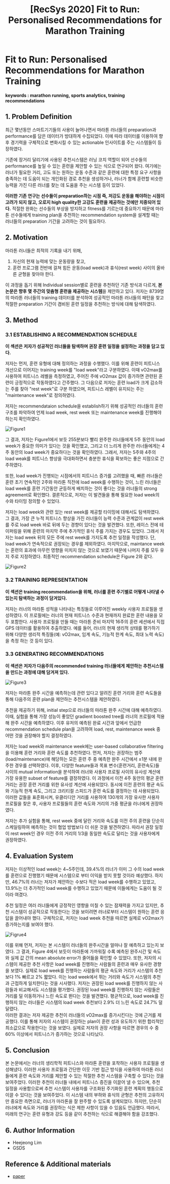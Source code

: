 ﻿---
title:  "[RecSys 2020] Fit to Run: Personalised Recommendations for Marathon Training"
permalink: 2023-10-16-Fit_to_Run_Personalised_Recommendations_for_Marathon_Training.html
tags: [reviews]
use_math: true
usemathjax: true
---

# **Fit to Run: Personalised Recommendations for Marathon Training** 
**keywords : marathon running, sports analytics, training recommendations**

## **1. Problem Definition**  

최근 몇년동안 스마트기기들의 사용이 늘어나면서 마라톤 러너들의 preparation과 performance를 담은 데이터가 방대하게 수집되었다. 이에 따라 데이터를 이용하여 향후 경기력을 구체적으로 변화시킬 수 있는 actionable 인사이트를 주는 시스템들이 등장하였다.

기존에 장거리 달리기에 사용된 추천시스템은 러닝 코치 역할이 되어 선수들의 performance를 높일 수 있는 훈련을 제안할 수 있는 식으로 연구되어 왔다. 여기에는 러너가 필요한 거리, 고도 또는 원하는 운동 수준과 같은 훈련에 대한 특정 요구 사항을 충족하는 데 도움이 되는 개인화된 경로 추천을 생성하거나, 러너가 함께 훈련할 비슷한 능력을 가진 다른 러너를 찾는 데 도움을 주는 시스템 등이 있었다. 

**이러한 기존 연구는 선수들이 preparation하는 시점 즉, 저강도 운동을 해야하는 시점이 고려가 되지 않고, 오로지 high quality한 고강도 훈련을 제공하는 것에만 치중되어 있다.** 적절한 완화는 선수들의 부상을 방지하고 fitness를 기르는데 중요하기 때문에 마라톤 선수들에게 training plan을 추천하는 recommendation system을 설계할 때는  러너들의 preparation 기간을 고려하는 것이 필요하다. 

## **2. Motivation**  

마라톤 러너들은 최적의 기록을 내기 위해, 
1. 자신의 현재 능력에 맞는 운동량을 찾고,
2. 훈련 프로그램 전반에 걸쳐 힘든 운동(load week)과 휴식(rest week) 사이의 올바른 균형을 찾아야 한다. 

이 과정을 돕기 위해 Individual session별로 훈련을 추천하던 기존 방식과 다르게,  **본 논문은 향후 몇 주간의 맞춤형 훈련을 제공하는 시스템**을 제안하고 있다. 저자는 8739명의 마라톤 러너들의 training 데이터를 분석하여 성공적인 마라톤 러너들의 패턴을 찾고 적절한 preparation 기간이 겸비된 훈련 일정을 추천하는 방식에 대해 탐색하였다.


## **3. Method**  

### 3.1  ESTABLISHING A RECOMMENDATION SCHEDULE
**이 섹션은 저자가 성공적인 러너들을 탐색하며 권장 훈련 일정을 설정하는 과정을 담고 있다.**

저자는 먼저, 훈련 유형에 대해 정의하는 과정을 수행했다. 이를 위해 훈련이 피트니스 개선으로 이어지는 training week를 "load week"라고 구분하였다. 이때  vO2max를 사용하여 피트니스 레벨을 측정하였고, 주어진 주에 vO2max 값이 증가하면 관련된 훈련이 긍정적으로 작동하였다고 간주했다. 그 다음으로 저자는 훈련 load가 크게 감소하는 주를 찾아 "rest week"로 구분 하였으며, 피트니스 레벨이 유지되는 주는 "maintenance week"로 정의하였다. 

저자는 recommendataion schedule을 establish하기 위해 성공적인 러너들의 훈련 구조를 파악하여 언제 load week, rest week 또는 maintenance week를 진행해야 하는지 확인하였다.

![Figure1](https://drive.google.com/uc?id=1W3ljXHo6kg6nNOFbc4-nbrVD_NERY9wC)

그 결과,  저자는 Figure1에서 보듯 255분보다 빨리 완주한 러너들에게 5주 동안의 load week가 중요한 의미가 있다는 것을 확인했고, 그리고 더 느리게 완주한 러너들에게는 4주 동안의 load week가 중요하다는 것을 확인하였다. 그래서, 저자는 5주와 4주의 load weak를 피트니스 향상을 극대화하면서 충분한 휴식을 확보하는 좋은 지점으로 간주하였다.

또한, load week가 진행되는 시점에서의 피트니스 증가를 고려했을 때,  빠른 러너들은 훈련 초기 연속적인 2주와 마라톤 직전에 load week를 수행하는 것이, 느린 러너들은 load week를 훈련 기간동안 균등하게 배치하는 것이 좋다는 것을 러너들의 strong agreement로 확인했다. 결론적으로, 저자는 이 발견들을 통해 필요한 load week의 수와 타이밍 정의할 수 있었다.

저자는 load week와 관련 있는 rest week를 제공할 타이밍에 대해서도 탐색하였다. 그 결과, 가장 큰 누적 피트니스 향상을 가진 러너들이 능력 수준과 관계없이 rest week를 주로 load week 바로 뒤에 두는 경향이 있다는 것을 발견했다. 또한, 레이스 전에 테이퍼링을 위해 훈련의 마지막 주에 추가적인 휴식 주를 가지는 경우도 있었다. 그래서 저자는 load week 뒤의 모든 주에 rest week를 가지도록 추천 일정을 작성했다. 단, load week가 연속적으로 권장되는 경우를 제외하였다. 마지막으로, maintance week는 훈련의 효과에 아무런 영향을 미치지 않는 것으로 보였기 때문에 나머지 주를 모두 유지 주로 지정하였다.  최종적인 recommendation schedule은 Figure 2와 같다. 

![Figure2](https://drive.google.com/uc?id=1dwCZ9YWos6-NtR3tEnlxPYjVRjHjutva)

### 3.2 TRAINING REPRESENTATION
**이 섹션은 training recommendation을 위해, 러너를 훈련 주기별로 어떻게 나타낼 수 있는지 탐색하는 과정이 담겨있다.**

저자는 러너의 마라톤 성적을 나타내는 특징들로 이루어진 weekly 사용자 프로필을 생성하였다. 이 프로필에는 러너의 현재 피트니스 수준과 현재까지 완료한 훈련 내용을 모두 포함한다. 사용자 프로필을 만들 때는 마라톤 준비 마지막 16주의 훈련 세션에서 직접 GPS 데이터를 활용하여 추출하였다. 예를 들어, 러너의 현재 생리적 상태를 평가하기 위해 다양한 생리적 특징들(예: vO2max, 임계 속도, 기능적 한계 속도, 최대 노력 속도)을 측정 하는 것 등이 있다.

### 3.3 GENERATING RECOMMENDATIONS

**이 섹션은 저자가 다음주의 recommended training 러너들에게 제안하는 추천시스템을 만드는 과정에 대해 담겨져 있다.**

![Figure3](https://drive.google.com/uc?id=1y_4RbMtxgGPnFfYIFRjvRVgH24a4y7iF)

저자는 마라톤 완주 시간을 예측하는데 관련 있다고 알려진 훈련 거리와 훈련 속도들을 통해 다음주의 훈련 plan을 제안하는 추천시스템을 제안하였다. 

추천을 제공하기 위해, initial step으로 러너들의 마라톤 완주 시간에 대해 예측하였다. 이때, 실험을 통해 가장 성능이 좋았던 gradient boosted tree를 러너의 프로필에 적용해 완주 시간을 예측하였다. 이후 유저의 예측된 완료 시간과 앞에서 언급한 recommendation schedule plan을 고려하여 load, rest, maintenance week 중 어떤 것을 권장해야 할지 결정하였다. 

저자는 load week와 maintenance week에는 user-based collaborative filtering을 이용해 훈련 거리와 훈련 속도를 추천하였다. 먼저, 저자는 권장하는 범주(load/maintenance)에 해당하는 모든 훈련 주 중 예측한 완주 시간에서 ±1분 내에 완주한 경우를 선택하였다. 이후, 다양한 feature들과 목표 변수(훈련거리, 훈련속도)들 사이의 mutual information을 분석하여 러너와 사용자 프로필 사이의 유사성 계산에 가장 유용한 subset of feature를 결정하였다. 
이 과정에서 이전 4주 동안의 평균 훈련 거리는 권장 훈련 거리를 위한 유사성 계산에 사용되었다. 동시에 이전 훈련의 평균 속도와 기능적 한계 속도, 그리고 크리티컬 스피드가 훈련 속도를 결정하는 데 사용되었다. 이러한 값들을 표준화시켜, 유클리디안 거리를 사용하여 130개의 가장 유사한 사용자 프로필을 찾은 후, 사용자 프로필들의 훈련 속도와 거리의 가중 평균을 러너에게 권장하였다.

저자는 추가 실험을 통해, rest week 중에 달린 거리와 속도를 이전 주의 훈련을 단순히 스케일링하여 예측하는 것이 협업 방법보다 더 쉬운 것을 발견하였다. 따라서 권장 일정이 rest week인 경우 이전 주의 거리의 1/3을 동일한 속도로 달리는 것을 사용자에게 권장하였다. 

## **4. Evaluation System** 

저자는 이상적인 load week는 4~5주인데, 39.4%의 러너가 이미 그 수의 load week를 훈련으로 진행했기 때문에 시스템으로 부터 이익을 받지 못할 것이라 예상했다. 하지만, 46.7%의 러너는 저자가 제안하는 수보다 적은 load week를 수행하고 있었고, 13.9%는 더 추가적인 load week를 수행하고 있었기 때문에 이들에게는 도움이 될 것이라 여겼다.

추천 일정은 여러 러너들에게 긍정적인 영향을 미칠 수 있는 잠재력을 가지고 있지만, 추천 시스템이 성공적으로 작동한다는 것을 보이려면 러너로부터 시스템이 원하는 훈련 응답을 끌어내야 했다. 구체적으로, 저자는 load week 추천을 따르면 실제로 vO2max가 증가하는지를 보여야 했다.

![Figrue4](https://drive.google.com/uc?id=1ScVK3dQaHWcraokqDtRJ3U5128_byBel)

이를 위해 먼저, 저자는 본 시스템이 러너들의 완주시간을 얼마나 잘 예측하고 있는지 보였다. 그 결과, Figure 4에서 보듯이 마라톤에 가까워질 수록 예측된 완주시간 및 속도와 실제 값 간의 mean absolute error가 줄어듦을 확인할 수 있었다. 
또한, 저자의 시스템이 제공한 추천 사항은 load week를 진행하는 사람들의 훈련과 매우 유사한 경향을 보였다. 실제로 load week를 진행하는 사람들의 평균 속도와 거리가 시스템의 추천보다 1% 빠르고 2% 짧았다. 이는 load week에서 뛰는 거리와 속도가 시스템의 추천과 근접하게 일치한다는 것을 시사했다. 
저자는 권장된 load week를 진행하지 않는 사람들과 비교해서도 시스템을 평가했다. 권장된 load week를 진행하지 않는 사람들은 거리를 덜 이동하거나 느린 속도로 뛴다는 것을 발견했다.  평균적으로, load week를 진행하지 않는 러너들은 시스템의 load week 추천보다 2.9% 더 느린 속도로 24.7% 덜 달렸다.  
이러한 결과는 저자 제공한 추천이 러너들의 vO2max를 증가시킨다는 것에 근거를 제공했다. 이를 통해 저자의 시스템이 권장하는 plan이 훈련 성과 유도하기 위한 합리적인 최소값으로 작용한다는 것을 보였다. 실제로 저자의 권장 사항을 따르면 경우의 수 중 60% 이상에서 피트니스가 증가하는 것으로 나타났다. 



## **5. Conclusion**  

본 논문에서는 러너의 생리학적 피트니스와 마라톤 훈련을 포착하는 사용자 프로필을 생성해냈다. 이러한 사용자 프로필과 간단한 이웃 기반 접근 방식을 사용하여 마라톤 러너들에게 훈련 속도와 거리를 제안할 수 있는 적절한 추천 시스템을 구축할 수 있다는 것을 보여주었다. 이러한 추천이 러너들 내에서 피트니스 증진을 이끌어 낼 수 있으며, 추천 일정을 사용함으로써 추천 시스템이 사용자를 구조화된 주기화된 훈련 계획의 행동으로 이끌 수 있다는 것을 보여주었다. 이 시스템 내의 부하와 휴식의 균형은 추천의 고유하지만 중요한 측면으로, 러너가 마라톤을 잘 완주할 수 있도록 설계되었다. 하지만, 단순히 러너에게 속도와 거리를 권장하는 식은 제한 사항이 있을 수 있음도 언급했다. 따라서, 미래의 연구는 훈련 유형과 강도 등을 같이 추천하는 식으로 해결해야 함을 강조했다. 

## **6. Author Information**
* Heejeong Lim
* GSDS  

## **Reference & Additional materials**
* [paper](https://dl.acm.org/doi/pdf/10.1145/3383313.3412228)
